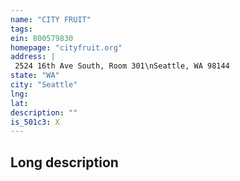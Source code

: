 ```yaml
---
name: "CITY FRUIT"
tags:
ein: 800579830
homepage: "cityfruit.org"
address: |
 2524 16th Ave South, Room 301\nSeattle, WA 98144
state: "WA"
city: "Seattle"
lng: 
lat: 
description: ""
is_501c3: X
---
```


## Long description



